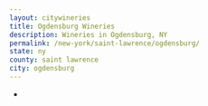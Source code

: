 ```yaml
---
layout: citywineries
title: Ogdensburg Wineries
description: Wineries in Ogdensburg, NY
permalink: /new-york/saint-lawrence/ogdensburg/
state: ny
county: saint lawrence
city: ogdensburg
---
```

-
